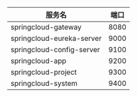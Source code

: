 | 服务名 | 端口 |
| --- | --- |
| springcloud-gateway | 8080 |
| springcloud-eureka-server | 9000 |
| springcloud-config-server | 9100 |
| springcloud-app | 9200 |
| springcloud-project | 9300 |
| springcloud-system | 9400 |
